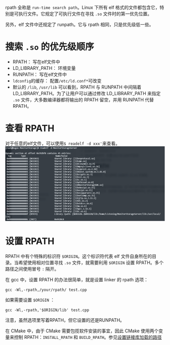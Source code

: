 rpath 全称是 `run-time search path`。Linux 下所有 elf 格式的文件都包含它，特别是可执行文件。它规定了可执行文件在寻找 `.so` 文件时的第一优先位置。  

另外，elf 文件中还规定了 runpath。它与 rpath 相同，只是优先级低一些。
# 搜索 `.so` 的优先级顺序

-   RPATH： 写在elf文件中
-   LD_LIBRARY_PATH： 环境变量
-   RUNPATH： 写在elf文件中
-   `ldconfig`的缓存： 配置`/etc/ld.conf*`可改变
-   默认的 `/lib`, `/usr/lib`
可以看到，RPATH 与 RUNPATH 中间隔着 LD_LIBRARY_PATH。为了让用户可以通过修改 LD_LIBRARY_PATH 来指定 `.so` 文件，大多数编译器都将输出的 RPATH 留空，并用 RUNPATH 代替 RPATH。

# 查看 RPATH

对于任意的elf文件，可以使用`$ readelf -d xxx'`来查看。  
![](../images/Pasted%20image%2020230201093741.png)

# 设置 RPATH
RPATH 中有个特殊的标识符 `$ORIGIN`。这个标识符代表 elf 文件自身所在的目录。当希望使用相对位置寻找 `.so` 文件，就需要利用 `$ORIGIN` 设置 RPATH。多个路径之间使用冒号 `:` 隔开。

在 gcc 中，设置 RPATH 的办法很简单，就是设置 linker 的 rpath 选项：
```
gcc -Wl,-rpath,/your/rpath/ test.cpp
```

如果需要设置 `$ORIGIN` ：
```
gcc -Wl,-rpath,'$ORIGIN/lib' test.cpp
```
  
注意，虽然选项里写着RPATH，但它设置的还是RUNPATH。

在 CMake 中，由于 CMake 需要包揽软件安装的事宜，因此 CMake 使用两个变量来控制 RPATH：`INSTALL_RPATH` 和 `BUILD_RPATH`。参见[设置链接库加载的路径](../CMake/设置链接库加载的路径.md)



